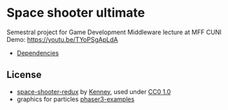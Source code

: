 # Space shooter ultimate
Semestral project for Game Development Middleware lecture at MFF CUNI
Demo: https://youtu.be/TYoPSgApLdA

* [Dependencies](https://github.com/Alatrist/phaserGame/blob/master/package.json)

## License
* [space-shooter-redux](https://opengameart.org/content/space-shooter-redux) by [Kenney](https://www.kenney.nl), used under [CC0 1.0](https://creativecommons.org/publicdomain/zero/1.0/deed.en) 
* graphics for particles [phaser3-examples](https://github.com/photonstorm/phaser3-examples) 



